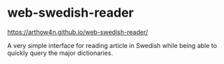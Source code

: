 # web-swedish-reader

https://arthow4n.github.io/web-swedish-reader/

A very simple interface for reading article in Swedish while being able to quickly query the major dictionaries.
